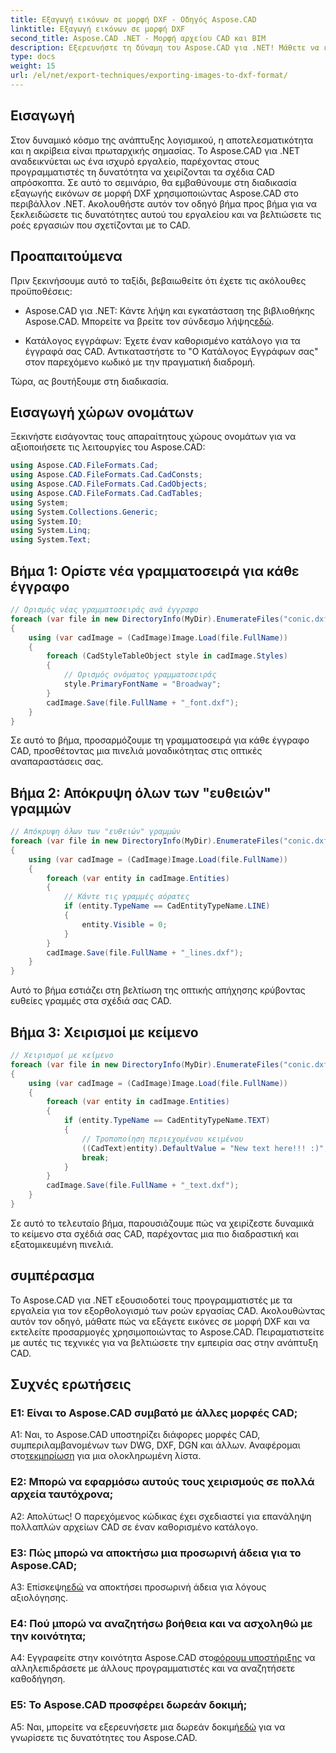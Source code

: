 ```yaml
---
title: Εξαγωγή εικόνων σε μορφή DXF - Οδηγός Aspose.CAD
linktitle: Εξαγωγή εικόνων σε μορφή DXF
second_title: Aspose.CAD .NET - Μορφή αρχείου CAD και BIM
description: Εξερευνήστε τη δύναμη του Aspose.CAD για .NET! Μάθετε να εξάγετε εικόνες σε μορφή DXF χωρίς κόπο. Βελτιώστε την ανάπτυξη CAD σας με ακρίβεια και αποτελεσματικότητα.
type: docs
weight: 15
url: /el/net/export-techniques/exporting-images-to-dxf-format/
---
```

## Εισαγωγή

Στον δυναμικό κόσμο της ανάπτυξης λογισμικού, η αποτελεσματικότητα και η ακρίβεια είναι πρωταρχικής σημασίας. Το Aspose.CAD για .NET αναδεικνύεται ως ένα ισχυρό εργαλείο, παρέχοντας στους προγραμματιστές τη δυνατότητα να χειρίζονται τα σχέδια CAD απρόσκοπτα. Σε αυτό το σεμινάριο, θα εμβαθύνουμε στη διαδικασία εξαγωγής εικόνων σε μορφή DXF χρησιμοποιώντας Aspose.CAD στο περιβάλλον .NET. Ακολουθήστε αυτόν τον οδηγό βήμα προς βήμα για να ξεκλειδώσετε τις δυνατότητες αυτού του εργαλείου και να βελτιώσετε τις ροές εργασιών που σχετίζονται με το CAD.

## Προαπαιτούμενα

Πριν ξεκινήσουμε αυτό το ταξίδι, βεβαιωθείτε ότι έχετε τις ακόλουθες προϋποθέσεις:

-  Aspose.CAD για .NET: Κάντε λήψη και εγκατάσταση της βιβλιοθήκης Aspose.CAD. Μπορείτε να βρείτε τον σύνδεσμο λήψης[εδώ](https://releases.aspose.com/cad/net/).

- Κατάλογος εγγράφων: Έχετε έναν καθορισμένο κατάλογο για τα έγγραφά σας CAD. Αντικαταστήστε το "Ο Κατάλογος Εγγράφων σας" στον παρεχόμενο κωδικό με την πραγματική διαδρομή.

Τώρα, ας βουτήξουμε στη διαδικασία.

## Εισαγωγή χώρων ονομάτων

Ξεκινήστε εισάγοντας τους απαραίτητους χώρους ονομάτων για να αξιοποιήσετε τις λειτουργίες του Aspose.CAD:

```csharp
using Aspose.CAD.FileFormats.Cad;
using Aspose.CAD.FileFormats.Cad.CadConsts;
using Aspose.CAD.FileFormats.Cad.CadObjects;
using Aspose.CAD.FileFormats.Cad.CadTables;
using System;
using System.Collections.Generic;
using System.IO;
using System.Linq;
using System.Text;
```

## Βήμα 1: Ορίστε νέα γραμματοσειρά για κάθε έγγραφο

```csharp
// Ορισμός νέας γραμματοσειράς ανά έγγραφο
foreach (var file in new DirectoryInfo(MyDir).EnumerateFiles("conic.dxf"))
{
    using (var cadImage = (CadImage)Image.Load(file.FullName))
    {
        foreach (CadStyleTableObject style in cadImage.Styles)
        {
            // Ορισμός ονόματος γραμματοσειράς
            style.PrimaryFontName = "Broadway";
        }
        cadImage.Save(file.FullName + "_font.dxf");
    }
}
```

Σε αυτό το βήμα, προσαρμόζουμε τη γραμματοσειρά για κάθε έγγραφο CAD, προσθέτοντας μια πινελιά μοναδικότητας στις οπτικές αναπαραστάσεις σας.

## Βήμα 2: Απόκρυψη όλων των "ευθειών" γραμμών

```csharp
// Απόκρυψη όλων των "ευθειών" γραμμών
foreach (var file in new DirectoryInfo(MyDir).EnumerateFiles("conic.dxf"))
{
    using (var cadImage = (CadImage)Image.Load(file.FullName))
    {
        foreach (var entity in cadImage.Entities)
        {
            // Κάντε τις γραμμές αόρατες
            if (entity.TypeName == CadEntityTypeName.LINE)
            {
                entity.Visible = 0;
            }
        }
        cadImage.Save(file.FullName + "_lines.dxf");
    }
}
```

Αυτό το βήμα εστιάζει στη βελτίωση της οπτικής απήχησης κρύβοντας ευθείες γραμμές στα σχέδιά σας CAD.

## Βήμα 3: Χειρισμοί με κείμενο

```csharp
// Χειρισμοί με κείμενο
foreach (var file in new DirectoryInfo(MyDir).EnumerateFiles("conic.dxf"))
{
    using (var cadImage = (CadImage)Image.Load(file.FullName))
    {
        foreach (var entity in cadImage.Entities)
        {
            if (entity.TypeName == CadEntityTypeName.TEXT)
            {
                // Τροποποίηση περιεχομένου κειμένου
                ((CadText)entity).DefaultValue = "New text here!!! :)";
                break;
            }
        }
        cadImage.Save(file.FullName + "_text.dxf");
    }
}
```

Σε αυτό το τελευταίο βήμα, παρουσιάζουμε πώς να χειρίζεστε δυναμικά το κείμενο στα σχέδιά σας CAD, παρέχοντας μια πιο διαδραστική και εξατομικευμένη πινελιά.

## συμπέρασμα

Το Aspose.CAD για .NET εξουσιοδοτεί τους προγραμματιστές με τα εργαλεία για τον εξορθολογισμό των ροών εργασίας CAD. Ακολουθώντας αυτόν τον οδηγό, μάθατε πώς να εξάγετε εικόνες σε μορφή DXF και να εκτελείτε προσαρμογές χρησιμοποιώντας το Aspose.CAD. Πειραματιστείτε με αυτές τις τεχνικές για να βελτιώσετε την εμπειρία σας στην ανάπτυξη CAD.

## Συχνές ερωτήσεις

### Ε1: Είναι το Aspose.CAD συμβατό με άλλες μορφές CAD;

 A1: Ναι, το Aspose.CAD υποστηρίζει διάφορες μορφές CAD, συμπεριλαμβανομένων των DWG, DXF, DGN και άλλων. Αναφέρομαι στο[τεκμηρίωση](https://reference.aspose.com/cad/net/) για μια ολοκληρωμένη λίστα.

### Ε2: Μπορώ να εφαρμόσω αυτούς τους χειρισμούς σε πολλά αρχεία ταυτόχρονα;

Α2: Απολύτως! Ο παρεχόμενος κώδικας έχει σχεδιαστεί για επανάληψη πολλαπλών αρχείων CAD σε έναν καθορισμένο κατάλογο.

### Ε3: Πώς μπορώ να αποκτήσω μια προσωρινή άδεια για το Aspose.CAD;

 Α3: Επίσκεψη[εδώ](https://purchase.aspose.com/temporary-license/) να αποκτήσει προσωρινή άδεια για λόγους αξιολόγησης.

### Ε4: Πού μπορώ να αναζητήσω βοήθεια και να ασχοληθώ με την κοινότητα;

 A4: Εγγραφείτε στην κοινότητα Aspose.CAD στο[φόρουμ υποστήριξης](https://forum.aspose.com/c/cad/19) να αλληλεπιδράσετε με άλλους προγραμματιστές και να αναζητήσετε καθοδήγηση.

### Ε5: Το Aspose.CAD προσφέρει δωρεάν δοκιμή;

 A5: Ναι, μπορείτε να εξερευνήσετε μια δωρεάν δοκιμή[εδώ](https://releases.aspose.com/) για να γνωρίσετε τις δυνατότητες του Aspose.CAD.